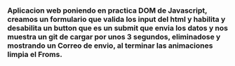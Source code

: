 ### Aplicacion web poniendo en practica DOM de Javascript, creamos un formulario que valida los input del html y  habilita y desabilita un button que es un submit que envia los datos y nos muestra un git de cargar por unos 3 segundos, eliminadose y mostrando un Correo de envio, al terminar las animaciones limpia el Froms.